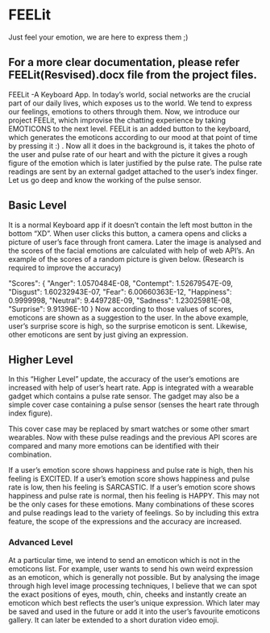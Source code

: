 
# FEELit
Just feel your emotion, we are here to express them ;)

## For a more clear documentation, please refer FEELit(Resvised).docx file from the project files.
FEELit
        -A Keyboard App.
In today’s world, social networks are the crucial part of our daily lives, which exposes us to the world. We tend to express our feelings, emotions to others through them. Now, we introduce our project FEELit, which improvise the chatting experience by taking EMOTICONS to the next level. FEELit is an added button to the keyboard, which generates the emoticons according to our mood at that point of time by pressing it :) . Now all it does in the background is, it takes the photo of the user and pulse rate of our heart and with the picture it gives a rough figure of the emotion which is later justified by the pulse rate. The pulse rate readings are sent by an external gadget attached to the user’s index finger. Let us go deep and know the working of the pulse sensor. 

## Basic Level
   It is a normal Keyboard app if it doesn’t contain the left most button in the bottom “XD”. When user clicks this button, a camera opens and clicks a picture of user’s face through front camera. Later the image is analysed and the scores of the facial emotions are calculated with help of web API’s. An example of the scores of a random picture is given below.  (Research is required to improve the accuracy)




"Scores": {
      "Anger": 1.0570484E-08,
      "Contempt": 1.52679547E-09,
      "Disgust": 1.60232943E-07,
      "Fear": 6.00660363E-12,
      "Happiness": 0.9999998,
      "Neutral": 9.449728E-09,
      "Sadness": 1.23025981E-08,
      "Surprise": 9.91396E-10
    } 
              Now according to those values of scores, emoticons are shown as a suggestion to the user. In the above example, user’s surprise score is high, so the surprise emoticon is sent. Likewise, other emoticons are sent by just giving an expression.
  	 

   

## Higher Level
   In this “Higher Level” update, the accuracy of the user’s emotions are increased with help of user’s heart rate.  App is integrated with a wearable gadget which contains a pulse rate sensor. The gadget may also be a simple cover case containing a pulse sensor (senses the heart rate through index figure). 
   
This cover case may be replaced by smart watches or some other smart wearables. Now with these pulse readings and the previous API scores are compared and many more emotions can be identified with their combination.

If a user’s emotion score shows happiness and pulse rate is high, then his feeling is EXCITED.
If a user’s emotion score shows happiness and pulse rate is low, then his feeling is SARCASTIC.
If a user’s emotion score shows happiness and pulse rate is normal, then his feeling is HAPPY.
This may not be the only cases for these emotions. Many combinations of these scores and pulse readings lead to the variety of feelings. So by including this extra feature, the scope of the expressions and the accuracy are increased.

### Advanced Level 
   At a particular time, we intend to send an emoticon which is not in the emoticons list. For example, user wants to send his own weird expression as an emoticon, which is generally not possible. But by analysing the image through high level image processing techniques, I believe that we can spot the exact positions of eyes, mouth, chin, cheeks and instantly create an emoticon which best reflects the user’s unique expression. Which later may be saved and used in the future or add it into the user’s favourite emoticons gallery. It can later be extended to a short duration video emoji.
                

                            


